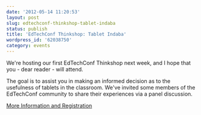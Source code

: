```yaml
---
date: '2012-05-14 11:20:53'
layout: post
slug: edtechconf-thinkshop-tablet-indaba
status: publish
title: 'EdTechConf Thinkshop: Tablet Indaba'
wordpress_id: '62038750'
category: events
---
```


We're hosting our first EdTechConf Thinkshop next week, and I hope that you - dear reader - will attend.

The goal is to assist you in making an informed decision as to the usefulness of tablets in the classroom. We've invited some members of the EdTechConf community to share their experiences via a panel discussion.

[More Information and Registration](http://edtechconf.com/thinkshops/2/)
